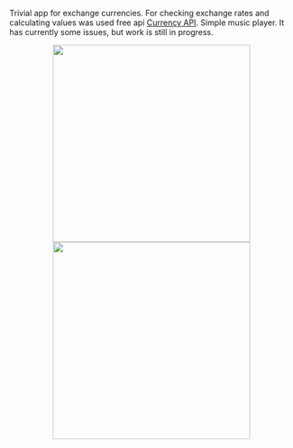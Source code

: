 <p>
Trivial app for exchange currencies. For checking exchange rates and calculating values 
was used free api <a href="http://currency-api.appspot.com">Currency API</a>.
Simple music player. It has currently some issues, but work is still in progress.
</p>
<p>
  <center>
    <img src="http://imageshack.us/photo/my-images/69/ja1a.png/" height="350" align="center" />
    <img src="http://img31.imageshack.us/img31/6803/s6t3.png" height="350" align="center" />
  </center>
</p>
